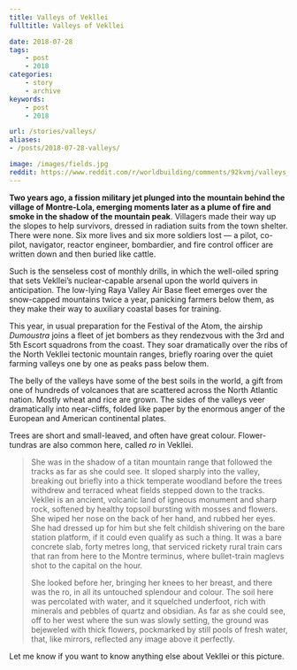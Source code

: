 ```yaml
---
title: Valleys of Vekllei
fulltitle: Valleys of Vekllei

date: 2018-07-28
tags:
    - post
    - 2018
categories:
    - story
    - archive
keywords:
    - post
    - 2018

url: /stories/valleys/
aliases:
- /posts/2018-07-28-valleys/

image: /images/fields.jpg
reddit: https://www.reddit.com/r/worldbuilding/comments/92kvmj/valleys_of_vekllei/
---
```


**Two years ago, a fission military jet plunged into the mountain behind the village of Montre-Lola, emerging moments later as a plume of fire and smoke in the shadow of the mountain peak**. Villagers made their way up the slopes to help survivors, dressed in radiation suits from the town shelter. There were none. Six more lives and six more soldiers lost  —  a pilot, co-pilot, navigator, reactor engineer, bombardier, and fire control officer are written down and then buried like cattle.

Such is the senseless cost of monthly drills, in which the well-oiled spring that sets Vekllei’s nuclear-capable arsenal upon the world quivers in anticipation. The low-lying Raya Valley Air Base fleet emerges over the snow-capped mountains twice a year, panicking farmers below them, as they make their way to auxiliary coastal bases for training.

This year, in usual preparation for the Festival of the Atom, the airship *Dumoustra* joins a fleet of jet bombers as they rendezvous with the 3rd and 5th Escort squadrons from the coast. They soar dramatically over the ribs of the North Vekllei tectonic mountain ranges, briefly roaring over the quiet farming valleys one by one as peaks pass below them.

The belly of the valleys have some of the best soils in the world, a gift from one of hundreds of volcanoes that are scattered across the North Atlantic nation. Mostly wheat and rice are grown. The sides of the valleys veer dramatically into near-cliffs, folded like paper by the enormous anger of the European and American continental plates.

Trees are short and small-leaved, and often have great colour. Flower-tundras are also common here, called *ro* in Vekllei.

>She was in the shadow of a titan mountain range that followed the tracks as far as she could see. It sloped sharply into the valley, breaking out briefly into a thick temperate woodland before the trees withdrew and terraced wheat fields stepped down to the tracks. Vekllei is an ancient, volcanic land of igneous monument and sharp rock, softened by healthy topsoil bursting with mosses and flowers. She wiped her nose on the back of her hand, and rubbed her eyes. She had dressed up for him but she felt childish shivering on the bare station platform, if it could even qualify as such a thing. It was a bare concrete slab, forty metres long, that serviced rickety rural train cars that ran from here to the Montre terminus, where bullet-train maglevs shot to the capital on the hour.
>
>She looked before her, bringing her knees to her breast, and there was the ro, in all its untouched splendour and colour. The soil here was percolated with water, and it squelched underfoot, rich with minerals and pebbles of quartz and obsidian. As far as she could see, off to her west where the sun was slowly setting, the ground was bejeweled with thick flowers, pockmarked by still pools of fresh water, that, like mirrors, reflected any image above it perfectly.

Let me know if you want to know anything else about Vekllei or this picture.
